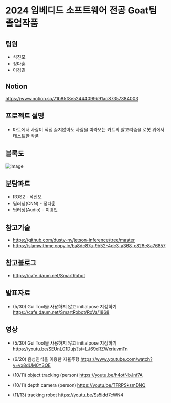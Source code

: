 # 2024 임베디드 소프트웨어 전공 Goat팀 졸업작품

## 팀원
* 석진모  
* 정다훈
* 이경민
## Notion
https://www.notion.so/71b85f8e52444099b91ac87357384003


## 프로젝트 설명
- 마트에서 사람이 직접 끌지않아도 사람을 따라오는 카트의 알고리즘을 로봇 위에서 테스트한 작품


## 블록도
![image](https://github.com/user-attachments/assets/4efca7f3-0fed-4c61-af59-6869a5dd234a)




## 분담파트
* ROS2 - 석진모
* 딥러닝(CNN) - 정다훈
* 딥러닝(Audio) - 이경민

## 참고기술
* https://github.com/dusty-nv/jetson-inference/tree/master
* https://slamwithme.oopy.io/ba8dc87a-9b52-4dc3-a368-c828e8a76857
## 참고블로그
* https://cafe.daum.net/SmartRobot



## 발표자료
* (5/30) Gui Tool을 사용하지 않고 initialpose 지정하기
https://cafe.daum.net/SmartRobot/RoVa/1868

## 영상
* (5/30) Gui Tool을 사용하지 않고 initialpose 지정하기
https://youtu.be/SEUnL01Dujs?si=LJ69eRZWxriuvmTn

* (6/20) 음성인식을 이용한 자율주행
https://www.youtube.com/watch?v=vx8dUM0Y3QE

* (10/11) object tracking (person)
https://youtu.be/h4otNbJnf7A

* (10/11) depth camera (person)
https://youtu.be/TFRPSksmDNQ

* (11/13) tracking robot
https://youtu.be/Ss5idd7cWN4
